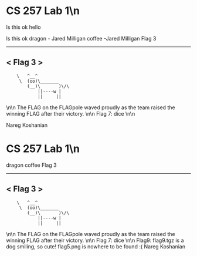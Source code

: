 # CS 257 Lab 1\n
Is this ok
hello

Is this ok
dragon - Jared Milligan
coffee -Jared Milligan
Flag 3
 ________
< Flag 3 >
 --------
        \   ^__^
         \  (oo)\_______
            (__)\       )\/\
                ||----w |
                ||     ||
\n\n
The FLAG on the FLAGpole waved proudly as the team raised the winning FLAG after their victory.
\n\n
Flag 7:
dice
\n\n

Nareg Koshanian
# CS 257 Lab 1\n
dragon
coffee
Flag 3
 ________
< Flag 3 >
 --------
        \   ^__^
         \  (oo)\_______
            (__)\       )\/\
                ||----w |
                ||     ||
\n\n
The FLAG on the FLAGpole waved proudly as the team raised the winning FLAG after their victory.
\n\n
Flag 7:
dice
\n\n
Flag9: 
flag9.tgz is a dog smiling, so cute!
flag5.png is nowhere to be found :(
Nareg Koshanian
